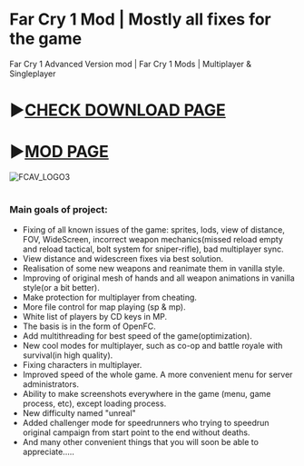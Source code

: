 # Far Cry 1 Mod | Mostly all fixes for the game
Far Cry 1 Advanced Version mod | Far Cry 1 Mods | Multiplayer &amp; Singleplayer
# ►[CHECK DOWNLOAD PAGE](https://github.com/hfcr14/farcry1/releases/tag/farcry1)
# ►[MOD PAGE](https://farcry1.itch.io/far-cry-advanced-version)

![FCAV_LOGO3](https://github.com/user-attachments/assets/7d1eec9c-e0a3-45da-851b-886a57550004)

<h1></h1>
<h3>Main goals of project:</h3>
<ul>
<li>Fixing of all known issues of the game: sprites, lods, view of distance, FOV, WideScreen, incorrect weapon mechanics(missed reload empty and reload tactical, bolt system for sniper-rifle), bad multiplayer sync.</li>
<li>View distance and widescreen fixes via best solution.</li>
<li>Realisation of some new weapons and reanimate them in vanilla style.</li>
<li>Improving of original mesh of hands and all weapon animations in vanilla style(or a bit better).</li>
<li>Make protection for multiplayer from cheating.</li>
<li>More file control for map playing (sp & mp).</li>
<li>White list of players by CD keys in MP.</li>
<li>The basis is in the form of OpenFC.</li>
<li>Add multithreading for best speed of the game(optimization).</li>
<li>New cool modes for multiplayer, such as co-op and battle royale with survival(in high quality).</li>
<li>Fixing characters in multiplayer.</li>
<li>Improved speed of the whole game. A more convenient menu for server administrators.</li>
<li>Ability to make screenshots everywhere in the game (menu, game process, etc), except loading process.</li>
<li>New difficulty named "unreal"</li>
<li>Added challenger mode for speedrunners who trying to speedrun original campaign from start point to the end without deaths.</li>
<li>And many other convenient things that you will soon be able to appreciate.....</li>
</ul>


